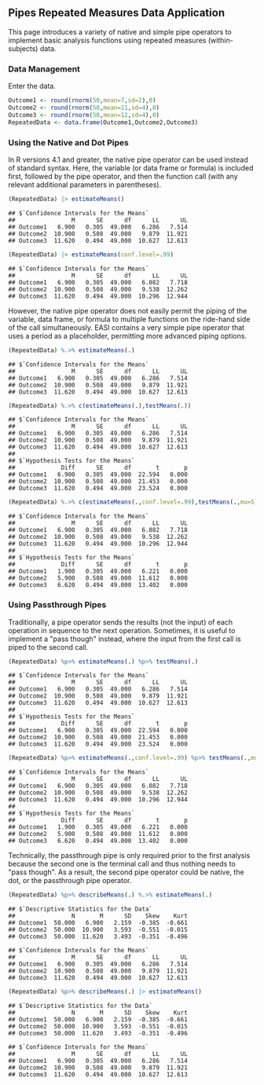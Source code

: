 ## Pipes Repeated Measures Data Application

This page introduces a variety of native and simple pipe operators to implement basic analysis functions using repeated measures (within-subjects) data.

### Data Management

Enter the data.

```r
Outcome1 <- round(rnorm(50,mean=7,sd=2),0)
Outcome2 <- round(rnorm(50,mean=11,sd=4),0)
Outcome3 <- round(rnorm(50,mean=12,sd=4),0)
RepeatedData <- data.frame(Outcome1,Outcome2,Outcome3)
```

### Using the Native and Dot Pipes

In R versions 4.1 and greater, the native pipe operator can be used instead of standard syntax. Here, the variable (or data frame or formula) is included first, followed by the pipe operator, and then the function call (with any relevant additional parameters in parentheses). 

```r
(RepeatedData) |> estimateMeans()
```

```
## $`Confidence Intervals for the Means`
##                M      SE      df      LL      UL
## Outcome1   6.900   0.305  49.000   6.286   7.514
## Outcome2  10.900   0.508  49.000   9.879  11.921
## Outcome3  11.620   0.494  49.000  10.627  12.613
```

```r
(RepeatedData) |> estimateMeans(conf.level=.99)
```

```
## $`Confidence Intervals for the Means`
##                M      SE      df      LL      UL
## Outcome1   6.900   0.305  49.000   6.082   7.718
## Outcome2  10.900   0.508  49.000   9.538  12.262
## Outcome3  11.620   0.494  49.000  10.296  12.944
```

However, the native pipe operator does not easily permit the piping of the variable, data frame, or formula to multiple functions on the ride-hand side of the call simultaneously. EASI contains a very simple pipe operator that uses a period as a placeholder, permitting more advanced piping options.

```r
(RepeatedData) %.>% estimateMeans(.)
```

```
## $`Confidence Intervals for the Means`
##                M      SE      df      LL      UL
## Outcome1   6.900   0.305  49.000   6.286   7.514
## Outcome2  10.900   0.508  49.000   9.879  11.921
## Outcome3  11.620   0.494  49.000  10.627  12.613
```

```r
(RepeatedData) %.>% c(estimateMeans(.),testMeans(.))
```

```
## $`Confidence Intervals for the Means`
##                M      SE      df      LL      UL
## Outcome1   6.900   0.305  49.000   6.286   7.514
## Outcome2  10.900   0.508  49.000   9.879  11.921
## Outcome3  11.620   0.494  49.000  10.627  12.613
## 
## $`Hypothesis Tests for the Means`
##             Diff      SE      df       t       p
## Outcome1   6.900   0.305  49.000  22.594   0.000
## Outcome2  10.900   0.508  49.000  21.453   0.000
## Outcome3  11.620   0.494  49.000  23.524   0.000
```

```r
(RepeatedData) %.>% c(estimateMeans(.,conf.level=.99),testMeans(.,mu=5))
```

```
## $`Confidence Intervals for the Means`
##                M      SE      df      LL      UL
## Outcome1   6.900   0.305  49.000   6.082   7.718
## Outcome2  10.900   0.508  49.000   9.538  12.262
## Outcome3  11.620   0.494  49.000  10.296  12.944
## 
## $`Hypothesis Tests for the Means`
##             Diff      SE      df       t       p
## Outcome1   1.900   0.305  49.000   6.221   0.000
## Outcome2   5.900   0.508  49.000  11.612   0.000
## Outcome3   6.620   0.494  49.000  13.402   0.000
```

### Using Passthrough Pipes

Traditionally, a pipe operator sends the results (not the input) of each operation in sequence to the next operation. Sometimes, it is useful to implement a "pass though" instead, where the input from the first call is piped to the second call.

```r
(RepeatedData) %p>% estimateMeans(.) %p>% testMeans(.)
```

```
## $`Confidence Intervals for the Means`
##                M      SE      df      LL      UL
## Outcome1   6.900   0.305  49.000   6.286   7.514
## Outcome2  10.900   0.508  49.000   9.879  11.921
## Outcome3  11.620   0.494  49.000  10.627  12.613
## 
## $`Hypothesis Tests for the Means`
##             Diff      SE      df       t       p
## Outcome1   6.900   0.305  49.000  22.594   0.000
## Outcome2  10.900   0.508  49.000  21.453   0.000
## Outcome3  11.620   0.494  49.000  23.524   0.000
```

```r
(RepeatedData) %p>% estimateMeans(.,conf.level=.99) %p>% testMeans(.,mu=5)
```

```
## $`Confidence Intervals for the Means`
##                M      SE      df      LL      UL
## Outcome1   6.900   0.305  49.000   6.082   7.718
## Outcome2  10.900   0.508  49.000   9.538  12.262
## Outcome3  11.620   0.494  49.000  10.296  12.944
## 
## $`Hypothesis Tests for the Means`
##             Diff      SE      df       t       p
## Outcome1   1.900   0.305  49.000   6.221   0.000
## Outcome2   5.900   0.508  49.000  11.612   0.000
## Outcome3   6.620   0.494  49.000  13.402   0.000
```

Technically, the passthrough pipe is only required prior to the first analysis because the second one is the terminal call and thus nothing needs to "pass though". As a result, the second pipe operator could be native, the dot, or the passthrough pipe operator.

```r
(RepeatedData) %p>% describeMeans(.) %.>% estimateMeans(.)
```

```
## $`Descriptive Statistics for the Data`
##                N       M      SD    Skew    Kurt
## Outcome1  50.000   6.900   2.159  -0.385  -0.661
## Outcome2  50.000  10.900   3.593  -0.551  -0.015
## Outcome3  50.000  11.620   3.493  -0.351  -0.496
```

```
## $`Confidence Intervals for the Means`
##                M      SE      df      LL      UL
## Outcome1   6.900   0.305  49.000   6.286   7.514
## Outcome2  10.900   0.508  49.000   9.879  11.921
## Outcome3  11.620   0.494  49.000  10.627  12.613
```

```r
(RepeatedData) %p>% describeMeans(.) |> estimateMeans()
```

```
## $`Descriptive Statistics for the Data`
##                N       M      SD    Skew    Kurt
## Outcome1  50.000   6.900   2.159  -0.385  -0.661
## Outcome2  50.000  10.900   3.593  -0.551  -0.015
## Outcome3  50.000  11.620   3.493  -0.351  -0.496
```

```
## $`Confidence Intervals for the Means`
##                M      SE      df      LL      UL
## Outcome1   6.900   0.305  49.000   6.286   7.514
## Outcome2  10.900   0.508  49.000   9.879  11.921
## Outcome3  11.620   0.494  49.000  10.627  12.613
```
